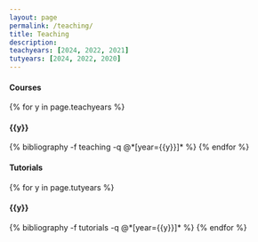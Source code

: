 ```yaml
---
layout: page
permalink: /teaching/
title: Teaching
description: 
teachyears: [2024, 2022, 2021]
tutyears: [2024, 2022, 2020]
---
```


<h4>Courses </h4>
{% for y in page.teachyears %}
  <h4 class="year">{{y}}</h4>
  {% bibliography -f teaching -q @*[year={{y}}]* %}
{% endfor %}

<h4>Tutorials </h4>
{% for y in page.tutyears %}
  <h4 class="year">{{y}}</h4>
  {% bibliography -f tutorials -q @*[year={{y}}]* %}
{% endfor %}

